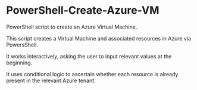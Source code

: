 # PowerShell-Create-Azure-VM
PowerShell script to create an Azure Virtual Machine.

This script creates a Virtual Machine and associated resources in Azure via PowersShell.

It works interactively, asking the user to input relevant values at the beginning.

It uses conditional logic to ascertain whether each resource is already present in the relevant Azure tenant.
